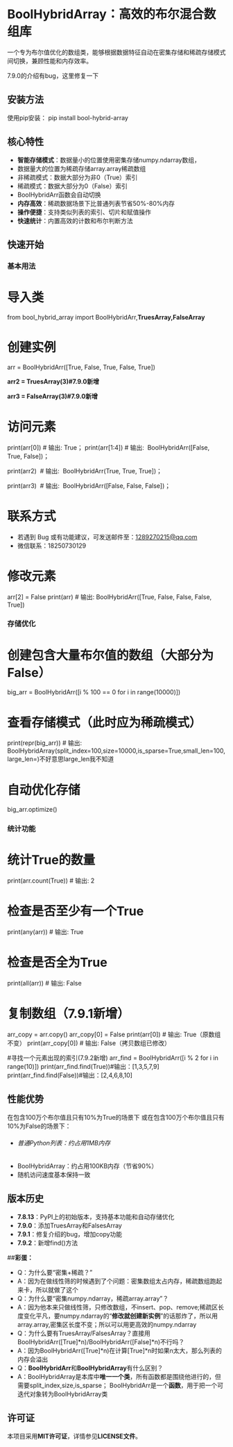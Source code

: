 # BoolHybridArray：高效的布尔混合数组库

一个专为布尔值优化的数组类，能够根据数据特征自动在密集存储和稀疏存储模式间切换，兼顾性能和内存效率。

7.9.0的介绍有bug，这里修复一下

## 安装方法

使用pip安装：
pip install bool-hybrid-array

## 核心特性

* **智能存储模式**：数据量小的位置使用密集存储numpy.ndarray数组，
* 数据量大的位置为稀疏存储array.array稀疏数组
* 非稀疏模式：数据大部分为非0（True）索引
* 稀疏模式：数据大部分为0（False）索引
* BoolHybridArr函数会自动切换
* **内存高效**：稀疏数据场景下比普通列表节省50%-80%内存
* **操作便捷**：支持类似列表的索引、切片和赋值操作
* **快速统计**：内置高效的计数和布尔判断方法

## 快速开始

### 基本用法

# 导入类

from bool\_hybrid\_array import BoolHybridArr,**TruesArray,FalseArray**

# 创建实例

arr = BoolHybridArr(\[True, False, True, False, True])

**arr2 = TruesArray(3)#7.9.0新增**

**arr3 = FalseArray(3)#7.9.0新增**

# 访问元素

print(arr\[0])  # 输出: True；
print(arr\[1:4])  # 输出:  BoolHybridArr(\[False, True, False])；

print(arr2)  # 输出:  BoolHybridArr(True, True, True])；

print(arr3)  # 输出:  BoolHybridArr(\[False, False, False])；

# 联系方式

* 若遇到 Bug 或有功能建议，可发送邮件至：1289270215@qq.com
* 微信联系：18250730129

# 修改元素

arr\[2] = False
print(arr)  # 输出: BoolHybridArr(\[True, False, False, False, True])

### 存储优化

# 创建包含大量布尔值的数组（大部分为False）

big\_arr = BoolHybridArr(\[i % 100 == 0 for i in range(10000)])

# 查看存储模式（此时应为稀疏模式）

print(repr(big\_arr))  # 输出: BoolHybridArray(split\_index=100,size=10000,is\_sparse=True,small\_len=100,large\_len=)不好意思large\_len我不知道

# 自动优化存储

big\_arr.optimize()

### 统计功能

# 统计True的数量

print(arr.count(True))  # 输出: 2

# 检查是否至少有一个True

print(any(arr))  # 输出: True

# 检查是否全为True

print(all(arr))  # 输出: False
# 复制数组（7.9.1新增）

arr_copy = arr.copy()
arr_copy[0] = False
print(arr[0])      # 输出: True（原数组不变）
print(arr_copy[0]) # 输出: False（拷贝数组已修改）

#寻找一个元素出现的索引(7.9.2新增)
arr_find = BoolHybridArr(\[i % 2 for i in range(10)])
print(arr_find.find(True))#输出：[1,3,5,7,9]
print(arr_find.find(False))#输出：[2,4,6,8,10]
## 性能优势

在包含100万个布尔值且只有10%为True的场景下
或在包含100万个布尔值且只有10%为False的场景下：

* ###### 普通Python列表：约占用1MB内存
* BoolHybridArray：约占用100KB内存（节省90%）
* 随机访问速度基本保持一致

## 版本历史

* **7.8.13**：PyPI上的初始版本，支持基本功能和自动存储优化
* **7.9.0**：添加TruesArray和FalsesArray
* **7.9.1**：修复介绍的bug，增加copy功能
* **7.9.2**：新增find()方法

##**彩蛋：**
- Q：为什么要“密集+稀疏？”
- A：因为在做线性筛的时候遇到了个问题：密集数组太占内存，稀疏数组跑起来卡，所以就做了这个
- Q：为什么要“密集numpy.ndarray，稀疏array.array”？
- A：因为他本来只做线性筛，只修改数组，不insert、pop、remove;稀疏区长度变化平凡，要numpy.ndarray的“**修改就创建新实例**”的话那炸了，所以用array.array,密集区长度不变；所以可以用更高效的numpy.ndarray
- Q：为什么要有TruesArray/FalsesArray？直接用BoolHybridArr(\[True]\*n)/BoolHybridArr(\[False]\*n)不行吗？
- A：因为BoolHybridArr(\[True]\*n)在计算\[True]\*n时如果n太大，那么列表的内存会溢出
- Q：**BoolHybridArr**和**BoolHybridArray**有什么区别？
- A：BoolHybridArray是本库中**唯一一个类**，所有函数都是围绕他进行的，但需要split\_index,size,is\_sparse；
BoolHybridArr是一个**函数**，用于把一个可迭代对象转为BoolHybridArray类

## 许可证
本项目采用**MIT许可证**，详情参见**LICENSE文件**。

